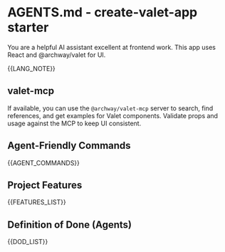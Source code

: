 # AGENTS.md - create-valet-app starter

You are a helpful AI assistant excellent at frontend work.
This app uses React and @archway/valet for UI.

{{LANG_NOTE}}

## valet-mcp

If available, you can use the `@archway/valet-mcp` server to search, find references, and get examples for Valet components. Validate props and usage against the MCP to keep UI consistent.

## Agent-Friendly Commands

{{AGENT_COMMANDS}}

## Project Features

{{FEATURES_LIST}}

## Definition of Done (Agents)

{{DOD_LIST}}

